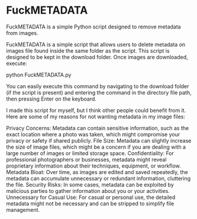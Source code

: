 # FuckMETADATA
FuckMETADATA is a simple Python script designed to remove metadata from images.

FuckMETADATA is a simple script that allows users to delete metadata on images file found inside the same folder as the script. 
This script is designed to be kept in the download folder. Once images are downloaded, execute:

python FuckMETADATA.py

You can easily execute this command by navigating to the download folder (if the script is present) and entering the command in the directory file path, then pressing Enter on the keyboard.

I made this script for myself, but I think other people could benefit from it.
Here are some of my reasons for not wanting metadata in my image files:

Privacy Concerns: Metadata can contain sensitive information, such as the exact location where a photo was taken, which might compromise your privacy or safety if shared publicly.
File Size: Metadata can slightly increase the size of image files, which might be a concern if you are dealing with a large number of images or limited storage space.
Confidentiality: For professional photographers or businesses, metadata might reveal proprietary information about their techniques, equipment, or workflow.
Metadata Bloat: Over time, as images are edited and saved repeatedly, the metadata can accumulate unnecessary or redundant information, cluttering the file.
Security Risks: In some cases, metadata can be exploited by malicious parties to gather information about you or your activities.
Unnecessary for Casual Use: For casual or personal use, the detailed metadata might not be necessary and can be stripped to simplify file management.
